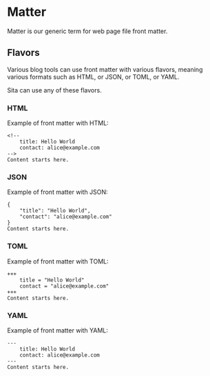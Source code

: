 # Matter

Matter is our generic term for web page file front matter.


## Flavors

Various blog tools can use front matter with various flavors, meaning various formats such as HTML, or JSON, or TOML, or YAML.

Sita can use any of these flavors.


### HTML

Example of front matter with HTML:

```
<!--
    title: Hello World
    contact: alice@example.com
-->
Content starts here.
```


### JSON

Example of front matter with JSON:

```
{
    "title": "Hello World",
    "contact": "alice@example.com"
}
Content starts here.
```


### TOML

Example of front matter with TOML:

```
+++
    title = "Hello World"
    contact = "alice@example.com"
+++
Content starts here.
```


### YAML

Example of front matter with YAML:

```
---
    title: Hello World
    contact: alice@example.com
---
Content starts here.
```
